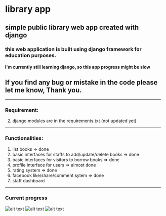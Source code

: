 # library app
## simple public library web app created with django

### this web application is built using django framework for education purposes.

#### I'm currently still learning django, so this app progress might be slow

## If you find any bug or mistake in the code please let me know, Thank you.

---

### Requirement:

2. django modules are in the requirements.txt (not updated yet)
 
-----

### Functionalities:

1. list books => done
2. basic interfaces for staffs to add/update/delete books => done
3. basic interfaces for visitors to borrow books => done
4. profile interface for users => almost done
5. rating system => done
6. facebook like/share/comment sytem => done
7. staff dashboard

****

### Current progress

![alt text](http://i.imgur.com/ZUHvxRL.png)
![alt text](http://i.imgur.com/bMz3FGv.png)
![alt text](http://i.imgur.com/xP9gSG4.png)
